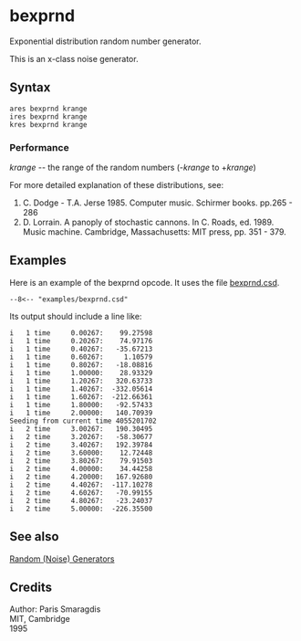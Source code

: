 <!--
id:bexprnd
category:Signal Generators:Random (Noise) Generators
-->
# bexprnd
Exponential distribution random number generator.

This is an x-class noise generator.

## Syntax
``` csound-orc
ares bexprnd krange
ires bexprnd krange
kres bexprnd krange
```

### Performance

_krange_ -- the range of the random numbers (-_krange_ to +_krange_)

For more detailed explanation of these distributions, see:

1.  C. Dodge - T.A. Jerse 1985. Computer music. Schirmer books. pp.265 - 286
2.  D. Lorrain. A panoply of stochastic cannons. In C. Roads, ed. 1989. Music machine. Cambridge, Massachusetts: MIT press, pp. 351 - 379.

## Examples

Here is an example of the bexprnd opcode. It uses the file [bexprnd.csd](../../examples/bexprnd.csd).

``` csound-orc title="Example of the bexprnd opcode." linenums="1"
--8<-- "examples/bexprnd.csd"
```

Its output should include a line like:

```
i   1 time     0.00267:    99.27598
i   1 time     0.20267:    74.97176
i   1 time     0.40267:   -35.67213
i   1 time     0.60267:     1.10579
i   1 time     0.80267:   -18.08816
i   1 time     1.00000:    28.93329
i   1 time     1.20267:   320.63733
i   1 time     1.40267:  -332.05614
i   1 time     1.60267:  -212.66361
i   1 time     1.80000:   -92.57433
i   1 time     2.00000:   140.70939
Seeding from current time 4055201702
i   2 time     3.00267:   190.30495
i   2 time     3.20267:   -58.30677
i   2 time     3.40267:   192.39784
i   2 time     3.60000:    12.72448
i   2 time     3.80267:    79.91503
i   2 time     4.00000:    34.44258
i   2 time     4.20000:   167.92680
i   2 time     4.40267:  -117.10278
i   2 time     4.60267:   -70.99155
i   2 time     4.80267:   -23.24037
i   2 time     5.00000:  -226.35500
```

## See also

[Random (Noise) Generators](../../siggen/random)

## Credits

Author: Paris Smaragdis<br>
MIT, Cambridge<br>
1995<br>
